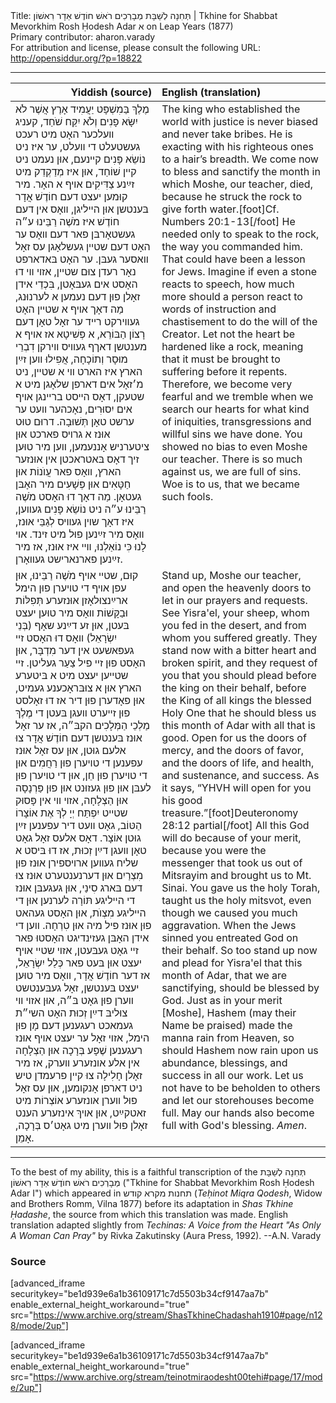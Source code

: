 <html>
<head></head>
<body>
Title: תְּחִנָה לְשַׁבָּת מְבָרְכִים רֹאשׁ חוֹדֶשׁ אַדָר רִאשׁוֹן | Tkhine for Shabbat Mevorkhim Rosh Ḥodesh Adar א on Leap Years (1877)<br />
Primary contributor: aharon.varady<br />
For attribution and license, please consult the following URL: <a href="http://opensiddur.org/?p=18822">http://opensiddur.org/?p=18822</a>
<p />
<hr />

<table style="margin-left: auto;margin-right: auto;" class="draggable">
<thead><tr><th id="x" style="text-align: right;">Yiddish (source)</th><th style="text-align: left;">English (translation)</th></tr></thead>
<tbody>
<tr>
<td style="vertical-align:top;" width="46%">
<div class="yiddish"><span lang="he">
מֶלֶךְ בַּמִשְׁפָּט יַעֲמִיד אָרֶץ אֲשֶׁר לֹא יִשָּׂא פָנִים וְלֹא יִקַּח שֹׁחַד, קעניג װעלכער האָט מיט רעכט געשטעלט די װעלט, ער איז ניט נוֹשֵׂא פָּנִים קײנעם, אוּן נעמט ניט קײן שׁוֹחַד, אוּן איז מְדַקְדֵק מיט זײַנע צַדִּיקִים אױף א האָר. מיר קוּמען יעצט דעם חוֹדֶשׁ אֲדָר בּענטשן אוּן הײליגן, װאָס אין דעם חוֹדֶשׁ איז מֹשֶׁה רַבֵּינוּ ע״ה געשטאָרבּן פאר דעם װאָס ער האָט דעם שטײן געשלאָגן עס זאָל װאסער געבּן. ער האָט בּאדארפט נאָר רעדן צוּם שטײן, אזױ װי דוּ האָסט אים געבּאָטן, בִּכְדֵי אידן זאָלן פוּן דעם נעמען א לערנוּנג, מַה דאָך אױף א שטײן האָט געװירקט רײד ער זאָל טאָן דעם רָצוֹן הַבּוֹרֵא, א פְּשִׁיטָא אז אױף א מענטשן דאךף געװיס װירקן דִבְרֵי מוּסָר וְתוֹכָחָה, אֲפִילוּ װען זײַן הארץ איז הארט װי א שטײן, ניט מ׳זאָל אים דארפן שלאָגן מיט א שטעקן, דאָס הײסט ברײנגן אױף אים יִסוּרִים, נאָכהער װעט ער ערשט טאָן תְּשׁוּבָה. דרוּם טוּט אוּנז א גרױס פארכט אוּן ציטערניש אָננעמען, װען מיר טוּען זיך דאָס בּאטראכטן אין אוּנזער הארץ, װאָס פאר עֲוֺנוֹת אוּן חַטָּאִים אוּן פְּשָׁעִים מיר האָבּן געטאָן. מַה דאָך דוּ האָסט מֹשֶׁה רַבֵּינוּ ע״ה ניט נוֹשֵׂא פָּנִים געװען, איז דאָך שױן געװיס לְגַבֵּי אוּנז, װאָס מיר זײַנען פוּל מיט זינד. אױ לָנוּ כִּי נוֹאַלְנוּ, װײ איז אוּנז, אז מיר זײַנען פארנארישט געװאָרן.
</span></div></td>

<td style="vertical-align:top;" width="53%"><div class="english">
The king who established the world with justice is never biased and never take bribes. He is exacting with his righteous ones to a hair’s breadth. We come now to bless and sanctify the month in which Moshe, our teacher, died, because he struck the rock to give forth water.[foot]Cf. Numbers 20:1-13[/foot] He needed only to speak to the rock, the way you commanded him. That could have been a lesson for Jews. Imagine if even a stone reacts to speech, how much more should a person react to words of instruction and chastisement to do the will of the Creator. Let not the heart be hardened like a rock, meaning that it must be brought to suffering before it repents. Therefore, we become very fearful and we tremble when we search our hearts for what kind of iniquities, transgressions and willful sins we have done. You showed no bias to even Moshe our teacher. There is so much against us, we are full of sins. Woe is to us, that we became such fools.
</div></td>
</tr>


<tr>
<td style="vertical-align:top;" width="46%">
<div class="yiddish"><span lang="he">
קוּם, שטײ אױף מֹשֶׁה רַבֵּינוּ, אוּן עפן אױף די טױערן פוּן הימל ארײַנצוּלאָזן אוּנזערע תְּפִלּוֹת וּבַקָּשׁוֹת װאָס מיר טוּען יעצט בּעטן, אוּן זע דײַנע שאָף (בְּנֵי יִשְׂרָאֵל) װאָס דוּ האָסט זײ געפּאשעט אין דער מִדְבָּר, אוּן האָסט פוּן זײ פיל צַעַר געליטן. זײ שטײען יעצט מיט א בּיטערע הארץ אוּן א צוּבּראָכענע געמיט, אוּן פאָדערן פוּן דיר אז דוּ זאָלסט פוּן זײערט װעגן בּעטן די מֶלֶךְ מַלְכֵי הַמְּלָכִים הקבּ״ה, אז ער זאָל אוּנז בּענטשן דעם חוֹדֶשׁ אֲדָר צוּ אלעם גוּטן, אוּן עס זאָל אוּנז עפענען די טױערן פוּן רַחֲמִים אוּן די טױערן פוּן חֵן, אוּן די טױערן פוּן לעבּן אוּן פוּן געזוּנט אוּן פוּן פַּרְנָסָה אוּן הַצְלָחָה, אזױ װי אין פָּסוּק שטײט יִפְתַּח יְיָ לְךָ אֶת אוֹצָרוֹ הַטּוֹב, גאָט װעט דיר עפענען זײַן גוּטן אוֹצָר. דאָס אלעס זאָל גאָט טאָן װעגן דײַן זְכוּת, אז דוּ בּיסט א שליח געװען ארױספירן אוּנז פוּן מִצְרַיִם אוּן דערנענטערט אוּנז צוּ דעם בּארג סִינַי, אוּן געגעבּן אוּנז די הײליגע תּוֹרָה לערנען אוּן די הײליגע מִצְוֺת, אוּן האָסט געהאט פוּן אוּנז פיל מיה אוּן טִרְחָה. װען די אידן האָבּן געזינדיגט האָסטוּ פאר זײ גאָט געבּעטן, אזױ שטיי אױף יעצט אוּן בּעט פאר כְּלַל יִשְׂרָאֵל, אז דער חוֹדֶשׁ אֲדָר, װאָס מיר טוּען יעצט בּענטשן, זאָל געבּענטשט װערן פוּן גאָט בּ״ה, אוּן אזױ װי צוּליבּ דײַן זְכוּת האָט השי״ת געמאכט רעגענען דעם מָן פוּן הימל, אזױ זאָל ער יעצט אױף אוּנז רעגענען שֶׁפָע בְּרָכָה אוּן הַצְלָחָה אין אלע אונזערע װערק, אז מיר זאָלן חָלִילָה צוּ קײן פרעמדן טיש ניט דארפן אָנקומען, אוּן עס זאָל פוּל װערן אונזערע אוֹצְרוֹת מיט זאטקײַט, אוּן אױךְ אינזערע הענט זאָלן פוּל װערן מיט גאָט׳ס בְּרָכָה, אָמֵן.
</span></div></td>

<td style="vertical-align:top;" width="53%"><div class="english">
Stand up, Moshe our teacher, and open the heavenly doors to let in our prayers and requests. See Yisra'el, your sheep, whom you fed in the desert, and from whom you suffered greatly. They stand now with a bitter heart and broken spirit, and they request of you that you should plead before the king on their behalf, before the King of all kings the blessed Holy One that he should bless us this month of Adar with all that is good. Open for us the doors of mercy, and the doors of favor, and the doors of life, and health, and sustenance, and success. As it says, “YHVH will open for you his good treasure.”[foot]Deuteronomy 28:12 partial[/foot] All this God will do because of your merit, because you were the messenger that took us out of Mitsrayim and brought us to Mt. Sinai. You gave us the holy Torah, taught us the holy mitsvot, even though we caused you much aggravation. When the Jews sinned you entreated God on their behalf. So too stand up now and plead for Yisra'el that this month of Adar, that we are sanctifying, should be blessed by God. Just as in your merit [Moshe], Hashem (may their Name be praised) made the manna rain from Heaven, so should Hashem now rain upon us abundance, blessings, and success in all our work. Let us not have to be beholden to others and let our storehouses become full. May our hands also become full with God's blessing. <em>Amen</em>.
</div></td></tr>
</tbody></table>

<hr />

To the best of my ability, this is a faithful transcription of the תְּחִנָה לְשַׁבָּת מְבָרְכִים רֹאשׁ חוֺדֶשׁ אַדָר רִאשׁוֹן ("Tkhine for Shabbat Mevorkhim Rosh Ḥodesh Adar I") which appeared in תחנות מקרא קודש (<em>Teḥinot Miqra Qodesh</em>, Widow and Brothers Romm, Vilna 1877) before its adaptation in <em>Shas Tkhine Ḥadashe</em>, the source from which this translation was made. English translation adapted slightly from <em>Techinas: A Voice from the Heart "As Only A Woman Can Pray"</em> by Rivka Zakutinsky (Aura Press, 1992). --A.N. Varady

<h3>Source</h3>

[advanced_iframe securitykey="be1d939e6a1b36109171c7d5503b34cf9147aa7b" enable_external_height_workaround="true" src="https://www.archive.org/stream/ShasTkhineChadashah1910#page/n128/mode/2up"]

[advanced_iframe securitykey="be1d939e6a1b36109171c7d5503b34cf9147aa7b" enable_external_height_workaround="true" src="https://www.archive.org/stream/teinotmiraodesht00tehi#page/17/mode/2up"]
</body>
</html>